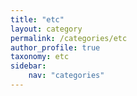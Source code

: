 ```yaml
---
title: "etc"
layout: category
permalink: /categories/etc
author_profile: true
taxonomy: etc
sidebar:
    nav: "categories"
---
```

